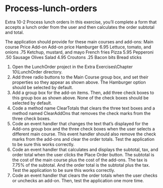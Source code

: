 # Process-lunch-orders
Extra 10-2	Process lunch orders
In this exercise, you’ll complete a form that accepts a lunch order from the user and then calculates the order subtotal and total.
 
The application should provide for these main courses and add-ons:
Main course	Price	Add-on	Add-on price
Hamburger	6.95	Lettuce, tomato, and onions	.75
Ketchup, mustard, and mayo
French fries
Pizza	5.95	Pepperoni	.50
Sausage
Olives
Salad	4.95	Croutons	.25
Bacon bits
Bread sticks	
1.	Open the LunchOrder project in the Extra Exercises\Chapter 10\LunchOrder directory.
2.	Add three radio buttons to the Main Course group box, and set their properties so they appear as shown above. The Hamburger option should be selected by default.
3.	Add a group box for the add-on items. Then, add three check boxes to this group box as shown above. None of the check boxes should be selected by default.
4.	Code a method name ClearTotals that clears the three text boxes and a method named ClearAddOns that removes the check marks from the three check boxes.
5.	Code an event handler that changes the text that’s displayed for the Add-ons group box and the three check boxes when the user selects a different main course. This event handler should also remove the check marks from the add-ons and clear the order totals. Test the application to be sure this works correctly.
6.	Code an event handler that calculates and displays the subtotal, tax, and order total when the user clicks the Place Order button. The subtotal is the cost of the main course plus the cost of the add-ons. The tax is 7.75% of the subtotal. And the order total is the subtotal plus the tax. Test the application to be sure this works correctly.
7.	Code an event handler that clears the order totals when the user checks or unchecks an add-on. Then, test the application one more time.


